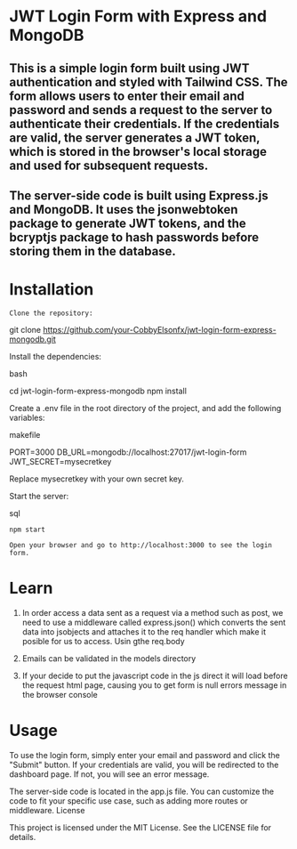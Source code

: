 # JWT Login Form with Express and MongoDB

## This is a simple login form built using JWT authentication and styled with Tailwind CSS. The form allows users to enter their email and password and sends a request to the server to authenticate their credentials. If the credentials are valid, the server generates a JWT token, which is stored in the browser's local storage and used for subsequent requests.

## The server-side code is built using Express.js and MongoDB. It uses the jsonwebtoken package to generate JWT tokens, and the bcryptjs package to hash passwords before storing them in the database.
# Installation

    Clone the repository:

    

git clone https://github.com/your-CobbyElsonfx/jwt-login-form-express-mongodb.git

Install the dependencies:

bash

cd jwt-login-form-express-mongodb
npm install

Create a .env file in the root directory of the project, and add the following variables:

makefile

PORT=3000
DB_URL=mongodb://localhost:27017/jwt-login-form
JWT_SECRET=mysecretkey

Replace mysecretkey with your own secret key.

Start the server:

sql

    npm start

    Open your browser and go to http://localhost:3000 to see the login form.
# Learn
 1.  In order access a data sent as a request via a method  such as post, we need to use a middleware called express.json() which converts the sent data into  jsobjects and attaches it to the req handler which make it posible for us to access. Usin gthe req.body

 2. Emails can be validated in the models directory

 3. If your decide to put the javascript code in the js direct it will load before the request html page, causing you to get form is null errors message in the browser console


# Usage

To use the login form, simply enter your email and password and click the "Submit" button. If your credentials are valid, you will be redirected to the dashboard page. If not, you will see an error message.

The server-side code is located in the app.js file. You can customize the code to fit your specific use case, such as adding more routes or middleware.
License

This project is licensed under the MIT License. See the LICENSE file for details.